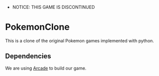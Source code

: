 - NOTICE: THIS GAME IS DISCONTINUED
# PokemonClone


This is a clone of the original Pokemon games implemented with python.

## Dependencies

We are using [Arcade](https://pypi.org/project/arcade/) to build our game.
